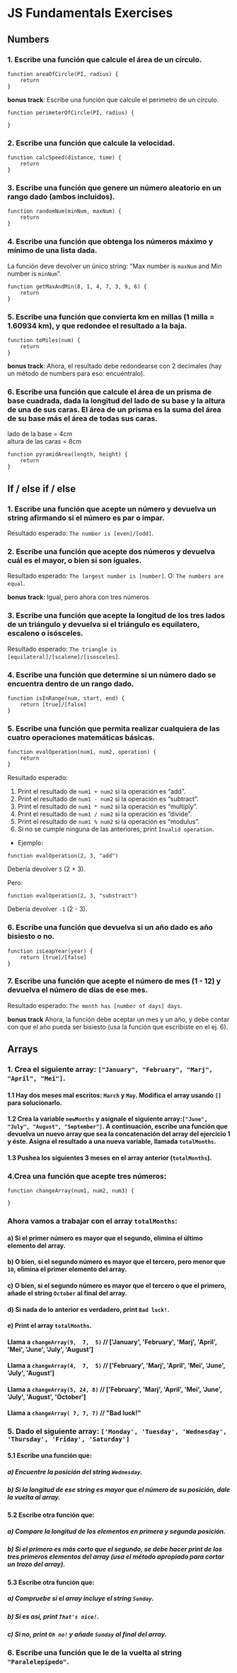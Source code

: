 # JS Fundamentals Exercises

## Numbers

### 1. Escribe una función que calcule el área de un círculo.
```
function areaOfCircle(PI, radius) {
	return
}
```

**bonus track**:  Escribe una función que calcule el perimetro de un círculo.
```
function perimeterOfCircle(PI, radius) {

}
```


### 2. Escribe una función que calcule la velocidad.
```
function calcSpeed(distance, time) {
	return 
}
```


### 3. Escribe una función que genere un número aleatorio en un rango dado (ambos incluidos).
```
function randomNum(minNum, maxNum) {
	return
}
```


### 4. Escribe una función que obtenga los números máximo y mínimo de una lista dada.
La función deve devolver un único string: "Max number is `maxNum` and Min number is `minNum`".
```
function getMaxAndMin(8, 1, 4, 7, 3, 9, 6) {
	return
}
```


### 5. Escribe una función que convierta km en millas (1 milla = 1.60934 km), y que redondee el resultado a la baja.
```
function toMiles(num) {
	return
}
```
**bonus track**:  Ahora, el resultado debe redondearse con 2 decimales (hay un método de numbers para eso: encuéntralo).


### 6. Escribe una función que calcule el área de un prisma de base cuadrada, dada la longitud del lado de su base y la altura de una de sus caras. El área de un prisma es la suma del área de su base más el área de todas sus caras.

lado de la base = 4cm <br>
altura de las caras = 8cm

```
function pyramidArea(length, height) {
	return
}
```



## If / else if / else

### 1. Escribe una función que acepte un número y devuelva un string afirmando si el número es par o impar.
 Resultado esperado: `The number is [even]/[odd]`.


### 2. Escribe una función que acepte dos números y devuelva cuál es el mayor, o bien si son iguales.
 Resultado esperado: `The largest number is [number]`.
 O: `The numbers are equal`.


**bonus track**:  Igual, pero ahora con tres números


### 3. Escribe una función que acepte la longitud de los tres lados de un triángulo y devuelva si el triángulo es equilatero, escaleno o isósceles.
Resultado esperado: `The triangle is [equilateral]/[scalene]/[isosceles]`.


### 4. Escribe una función que determine si un número dado se encuentra dentro de un rango dado.
```
function isInRange(num, start, end) {
	return [true]/[false]
}
```


### 5. Escribe una función que permita realizar cualquiera de las cuatro operaciones matemáticas básicas.
```
function evalOperation(num1, num2, operation) {
	return
}
```
Resultado esperado:
1.  Print el resultado de `num1 + num2` si la operación es “add”.
2.  Print el resultado de `num1 - num2` si la operación es “subtract”.
3.  Print el resultado de `num1 * num2` si la operación es “multiply”.
4.  Print el resultado de `num1 / num2` si la operación es “divide”.
5.  Print el resultado de `num1 % num2` si la operación es “modulus”.
6.  Si no se cumple ninguna de las anteriores, print `Invalid operation`.

- Ejemplo:
````
function evalOperation(2, 3, "add")
````
Debería devolver `5` (2 + 3).

Pero:
````
function evalOperation(2, 3, "substract")
````
Debería devolver `-1` (2 - 3).


### 6. Escribe una función que devuelva si un año dado es año bisiesto o no.
```
function isLeapYear(year) {
	return [true]/[false]
}
```


### 7. Escribe una función que acepte el número de mes (1 - 12) y devuelva el número de días de ese mes.
Resultado esperado: `The month has [number of days] days`.

**bonus track** Ahora, la función debe aceptar un mes y un año, y debe contar con que el año pueda ser bisiesto (usa la función que escribiste en el ej. 6).



## Arrays

### 1. Crea el siguiente array: `["January", "February", "Marj", "April", "Mei"]`. 

#### 1.1 Hay dos meses mal escritos: `March` y `May`. Modifica el array usando `[]` para solucionarlo.

#### 1.2 Crea la variable `newMonths` y asígnale el siguiente array:`["June", "July", "August", "September"]`.  A continuación, escribe una función que devuelva un nuevo array que sea la concatenación del array del ejercicio 1 y éste. Asigna el resultado a una nueva variable, llamada `totalMonths`.

#### 1.3 Pushea los siguientes 3 meses en el array anterior (`totalMonths`).



### 4.Crea una función que acepte tres números:
```
function changeArray(num1, num2, num3) {

}
```

### Ahora vamos a trabajar con el array `totalMonths`:
#### a) Si el primer número es mayor que el segundo, elimina el último elemento del array.

#### b) O bien, si el segundo número es mayor que el tercero, pero menor que `10`, elimina el primer elemento del array.

#### c) O bien, si el segundo número es mayor que el tercero o que el primero, añade el string `October` al final del array.

#### d) Si nada de lo anterior es verdadero, print `Bad luck!`.

#### e)  Print el array `totalMonths`.

#### Llama a `changeArray(9,  7,  5)` // ['January', 'February', 'Marj', 'April', 'Mei', 'June', 'July', 'August']
#### Llama a `changeArray(4,  7,  5)` // ['February', 'Marj', 'April', 'Mei', 'June', 'July', 'August']
#### Llama a `changeArray(5, 24, 8)` // ['February', 'Marj', 'April', 'Mei', 'June', 'July', 'August', 'October']
#### Llama a `changeArray( 7, 7, 7)` // "Bad luck!"


### 5. Dado el siguiente array: `['Monday', 'Tuesday', 'Wednesday', 'Thursday', 'Friday', 'Saturday']`

#### 5.1 Escribe una función que:

##### a) Encuentre la posición del string `Wednesday`.

##### b) Si la longitud de ese string es mayor que el número de su posición, dale la vuelta al array.


#### 5.2 Escribe otra función que:

##### a) Compare la longitud de los elementos en primera y segunda posición.

##### b) Si el primero es más corto que el segundo, se debe hacer print de los tres primeros elementos del array (usa el método apropiado para cortar un trozo del array).


#### 5.3 Escribe otra función que:

##### a) Compruebe si el array incluye el string `Sunday`.

##### b) Si es así, print `That's nice!`.

##### c) Si no, print `Oh no!` y añade `Sunday` al final del array.


### 6. Escribe una función que le de la vuelta al string `"Paralelepípedo"`.
